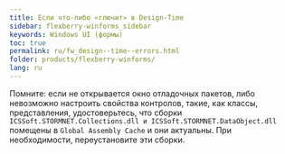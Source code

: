 ```yaml
---
title: Если что-либо «глючит» в Design-Time
sidebar: flexberry-winforms_sidebar
keywords: Windows UI (формы)
toc: true
permalink: ru/fw_design--time--errors.html
folder: products/flexberry-winforms/
lang: ru
---
```


Помните: если не открывается окно отладочных пакетов, либо невозможно настроить свойства контролов, такие, как классы, представления, удостоверьтесь, что сборки `ICSSoft.STORMNET.Collections.dll и ICSSoft.STORMNET.DataObject.dll` помещены в `Global Assembly Cache` и они актуальны. При необходимости, переустановите эти сборки.